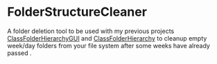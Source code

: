 # FolderStructureCleaner

A folder deletion tool to be used with my previous projects [ClassFolderHierarchyGUI](https://github.com/ultreson/ClassFolderHierarchyGUI) and [ClassFolderHierarchy](https://github.com/ultreson/ClassFolderHierarchy) to cleanup empty week/day folders from your file system after some weeks have already passed .
